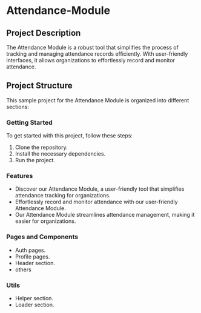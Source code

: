 # Attendance-Module

## Project Description

The Attendance Module is a robust tool that simplifies the process of tracking and managing attendance records efficiently. With user-friendly interfaces, it allows organizations to effortlessly record and monitor attendance.

## Project Structure

This sample project for the Attendance Module is organized into different sections:

### Getting Started

To get started with this project, follow these steps:

1. Clone the repository.
2. Install the necessary dependencies.
3. Run the project.

### Features

- Discover our Attendance Module, a user-friendly tool that simplifies attendance tracking for organizations.
- Effortlessly record and monitor attendance with our user-friendly Attendance Module.
- Our Attendance Module streamlines attendance management, making it easier for organizations.

### Pages and Components
- Auth pages.
- Profile pages.
- Header section.
- others

### Utils
- Helper section.
- Loader section.
